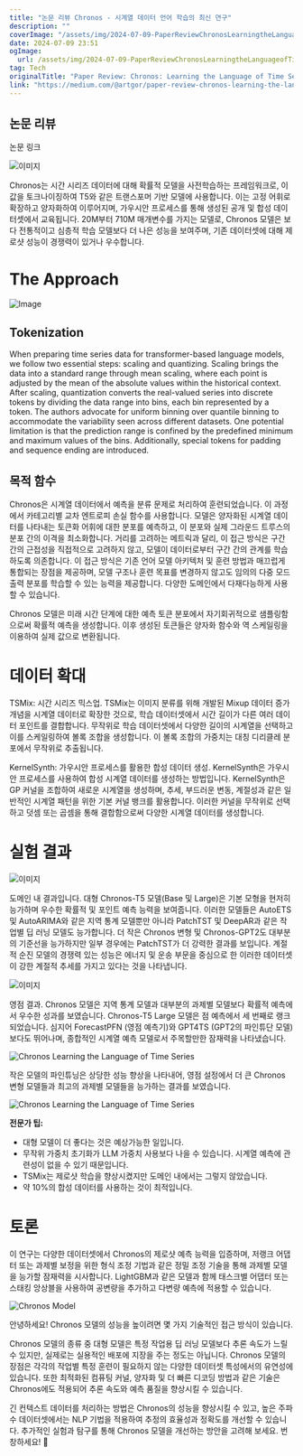 ```yaml
---
title: "논문 리뷰 Chronos - 시계열 데이터 언어 학습의 최신 연구"
description: ""
coverImage: "/assets/img/2024-07-09-PaperReviewChronosLearningtheLanguageofTimeSeries_0.png"
date: 2024-07-09 23:51
ogImage: 
  url: /assets/img/2024-07-09-PaperReviewChronosLearningtheLanguageofTimeSeries_0.png
tag: Tech
originalTitle: "Paper Review: Chronos: Learning the Language of Time Series"
link: "https://medium.com/@artgor/paper-review-chronos-learning-the-language-of-time-series-edd79dd4fc96"
---
```



## 논문 리뷰

논문 링크

![이미지](/assets/img/2024-07-09-PaperReviewChronosLearningtheLanguageofTimeSeries_0.png)

Chronos는 시간 시리즈 데이터에 대해 확률적 모델을 사전학습하는 프레임워크로, 이 값을 토크나이징하여 T5와 같은 트랜스포머 기반 모델에 사용합니다. 이는 고정 어휘로 확장하고 양자화하여 이루어지며, 가우시안 프로세스를 통해 생성된 공개 및 합성 데이터셋에서 교육됩니다. 20M부터 710M 매개변수를 가지는 모델로, Chronos 모델은 보다 전통적이고 심층적 학습 모델보다 더 나은 성능을 보여주며, 기존 데이터셋에 대해 제로샷 성능이 경쟁력이 있거나 우수합니다.

<div class="content-ad"></div>

# The Approach

![Image](/assets/img/2024-07-09-PaperReviewChronosLearningtheLanguageofTimeSeries_1.png)

## Tokenization

When preparing time series data for transformer-based language models, we follow two essential steps: scaling and quantizing. Scaling brings the data into a standard range through mean scaling, where each point is adjusted by the mean of the absolute values within the historical context. After scaling, quantization converts the real-valued series into discrete tokens by dividing the data range into bins, each bin represented by a token. The authors advocate for uniform binning over quantile binning to accommodate the variability seen across different datasets. One potential limitation is that the prediction range is confined by the predefined minimum and maximum values of the bins. Additionally, special tokens for padding and sequence ending are introduced.

<div class="content-ad"></div>

## 목적 함수

Chronos은 시계열 데이터에서 예측을 분류 문제로 처리하여 훈련되었습니다. 이 과정에서 카테고리별 교차 엔트로피 손실 함수를 사용합니다. 모델은 양자화된 시계열 데이터를 나타내는 토큰화 어휘에 대한 분포를 예측하고, 이 분포와 실제 그라운드 트루스의 분포 간의 이격을 최소화합니다. 거리를 고려하는 메트릭과 달리, 이 접근 방식은 구간 간의 근접성을 직접적으로 고려하지 않고, 모델이 데이터로부터 구간 간의 관계를 학습하도록 의존합니다. 이 접근 방식은 기존 언어 모델 아키텍처 및 훈련 방법과 매끄럽게 통합되는 장점을 제공하며, 모델 구조나 훈련 목표를 변경하지 않고도 임의의 다중 모드 출력 분포를 학습할 수 있는 능력을 제공합니다. 다양한 도메인에서 다재다능하게 사용할 수 있습니다.

Chronos 모델은 미래 시간 단계에 대한 예측 토큰 분포에서 자기회귀적으로 샘플링함으로써 확률적 예측을 생성합니다. 이후 생성된 토큰들은 양자화 함수와 역 스케일링을 이용하여 실제 값으로 변환됩니다.

# 데이터 확대

<div class="content-ad"></div>

TSMix: 시간 시리즈 믹스업. TSMix는 이미지 분류를 위해 개발된 Mixup 데이터 증가 개념을 시계열 데이터로 확장한 것으로, 학습 데이터셋에서 시간 길이가 다른 여러 데이터 포인트를 결합합니다. 무작위로 학습 데이터셋에서 다양한 길이의 시계열을 선택하고 이를 스케일링하여 볼록 조합을 생성합니다. 이 볼록 조합의 가중치는 대칭 디리클레 분포에서 무작위로 추출됩니다.

KernelSynth: 가우시안 프로세스를 활용한 합성 데이터 생성. KernelSynth은 가우시안 프로세스를 사용하여 합성 시계열 데이터를 생성하는 방법입니다. KernelSynth은 GP 커널을 조합하여 새로운 시계열을 생성하며, 추세, 부드러운 변동, 계절성과 같은 일반적인 시계열 패턴을 위한 기본 커널 뱅크를 활용합니다. 이러한 커널을 무작위로 선택하고 덧셈 또는 곱셈을 통해 결합함으로써 다양한 시계열 데이터를 생성합니다.

<div class="content-ad"></div>

# 실험 결과

![이미지](/assets/img/2024-07-09-PaperReviewChronosLearningtheLanguageofTimeSeries_4.png)

도메인 내 결과입니다. 대형 Chronos-T5 모델(Base 및 Large)은 기본 모형을 현저히 능가하며 우수한 확률적 및 포인트 예측 능력을 보여줍니다. 이러한 모델들은 AutoETS 및 AutoARIMA와 같은 지역 통계 모델뿐만 아니라 PatchTST 및 DeepAR과 같은 작업별 딥 러닝 모델도 능가합니다. 더 작은 Chronos 변형 및 Chronos-GPT2도 대부분의 기준선을 능가하지만 일부 경우에는 PatchTST가 더 강력한 결과를 보입니다. 계절적 순진 모델의 경쟁력 있는 성능은 에너지 및 운송 부문을 중심으로 한 이러한 데이터셋이 강한 계절적 추세를 가지고 있다는 것을 나타냅니다.

![이미지](/assets/img/2024-07-09-PaperReviewChronosLearningtheLanguageofTimeSeries_5.png)

<div class="content-ad"></div>

영점 결과. Chronos 모델은 지역 통계 모델과 대부분의 과제별 모델보다 확률적 예측에서 우수한 성과를 보였습니다. Chronos-T5 Large 모델은 점 예측에서 세 번째로 랭크되었습니다. 심지어 ForecastPFN (영점 예측기)와 GPT4TS (GPT2의 파인튜단 모델)보다도 뛰어나며, 종합적인 시계열 예측 모델로서 주목할만한 잠재력을 나타냈습니다.

![Chronos Learning the Language of Time Series](/assets/img/2024-07-09-PaperReviewChronosLearningtheLanguageofTimeSeries_6.png)

작은 모델의 파인튜닝은 상당한 성능 향상을 나타내어, 영점 설정에서 더 큰 Chronos 변형 모델들과 최고의 과제별 모델들을 능가하는 결과를 보였습니다.

![Chronos Learning the Language of Time Series](/assets/img/2024-07-09-PaperReviewChronosLearningtheLanguageofTimeSeries_7.png)

<div class="content-ad"></div>

**전문가 팁:**

- 대형 모델이 더 좋다는 것은 예상가능한 일입니다.
- 무작위 가중치 초기화가 LLM 가중치 사용보다 나을 수 있습니다. 시계열 예측에 관련성이 없을 수 있기 때문입니다.
- TSMix는 제로샷 학습을 향상시켰지만 도메인 내에서는 그렇지 않았습니다.
- 약 10%의 합성 데이터를 사용하는 것이 최적입니다.

# 토론

이 연구는 다양한 데이터셋에서 Chronos의 제로샷 예측 능력을 입증하며, 저랭크 어댑터 또는 과제별 보정을 위한 형식 조정 기법과 같은 정밀 조정 기술을 통해 과제별 모델을 능가할 잠재력을 시사합니다. LightGBM과 같은 모델과 함께 태스크별 어댑터 또는 스태킹 앙상블을 사용하여 공변량을 추가하고 다변량 예측에 적용할 수 있습니다.

<div class="content-ad"></div>

![Chronos Model](/assets/img/2024-07-09-PaperReviewChronosLearningtheLanguageofTimeSeries_8.png)

안녕하세요! Chronos 모델의 성능을 높이려면 몇 가지 기술적인 접근 방식이 있습니다. 

Chronos 모델의 종류 중 대형 모델은 특정 작업용 딥 러닝 모델보다 추론 속도가 느릴 수 있지만, 실제로는 실용적인 배포에 지장을 주는 정도는 아닙니다. Chronos 모델의 장점은 각각의 작업별 특정 훈련이 필요하지 않는 다양한 데이터셋 특성에서의 유연성에 있습니다. 또한 최적화된 컴퓨팅 커널, 양자화 및 더 빠른 디코딩 방법과 같은 기술은 Chronos에도 적용되어 추론 속도와 예측 품질을 향상시킬 수 있습니다. 

긴 컨텍스트 데이터를 처리하는 방법은 Chronos의 성능을 향상시킬 수 있고, 높은 주파수 데이터셋에서는 NLP 기법을 적용하여 추정의 효율성과 정확도를 개선할 수 있습니다. 추가적인 실험과 탐구를 통해 Chronos 모델을 개선하는 방안을 고려해 보세요. 번창하세요! 🌟